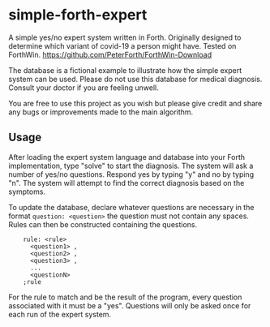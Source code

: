 # simple-forth-expert
A simple yes/no expert system written in Forth. Originally designed to determine which variant of covid-19 a person might have. Tested on ForthWin.
https://github.com/PeterForth/ForthWin-Download

The database is a fictional example to illustrate how the simple expert system can be used. Please do not use this database for medical diagnosis. Consult your
doctor if you are feeling unwell.

You are free to use this project as you wish but please give credit and share any bugs or improvements made to the main algorithm. 

## Usage

After loading the expert system language and database into your Forth implementation, type "solve" to start the diagnosis. The system will ask a number of yes/no questions.
Respond yes by typing "y" and no by typing "n". The system will attempt to find the correct diagnosis based on the symptoms. 

To update the database, declare whatever questions are necessary in the format ```question: <question>``` the question must not contain any spaces. Rules can then be constructed
containing the questions. 

        rule: <rule>
          <question1> ,
          <question2> ,
          <question3> ,
          ...
          <questionN>
        ;rule

For the rule to match and be the result of the program, every question associated with it must be a "yes". Questions will only be asked once for each run of the expert system.
  
